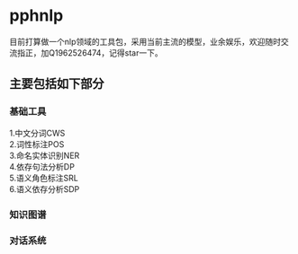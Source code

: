 # pphnlp
  目前打算做一个nlp领域的工具包，采用当前主流的模型，业余娱乐，欢迎随时交流指正，加Q1962526474，记得star一下。
## 主要包括如下部分
### 基础工具
   1.中文分词CWS  
   2.词性标注POS  
   3.命名实体识别NER  
   4.依存句法分析DP  
   5.语义角色标注SRL  
   6.语义依存分析SDP  
###  知识图谱
###  对话系统

